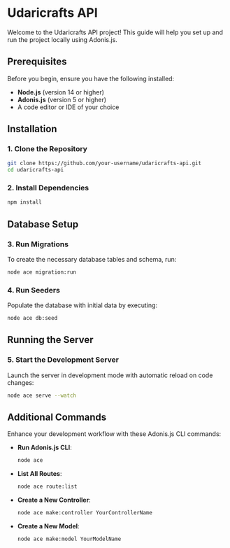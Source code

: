 # Udaricrafts API

Welcome to the Udaricrafts API project! This guide will help you set up and run the project locally using Adonis.js.

## Prerequisites

Before you begin, ensure you have the following installed:

- **Node.js** (version 14 or higher)
- **Adonis.js** (version 5 or higher)
- A code editor or IDE of your choice

## Installation

### 1. Clone the Repository

```bash
git clone https://github.com/your-username/udaricrafts-api.git
cd udaricrafts-api
```

### 2. Install Dependencies

```bash
npm install
```

## Database Setup

### 3. Run Migrations

To create the necessary database tables and schema, run:

```bash
node ace migration:run
```

### 4. Run Seeders

Populate the database with initial data by executing:

```bash
node ace db:seed
```

## Running the Server

### 5. Start the Development Server

Launch the server in development mode with automatic reload on code changes:

```bash
node ace serve --watch
```

## Additional Commands

Enhance your development workflow with these Adonis.js CLI commands:

- **Run Adonis.js CLI**:
  ```bash
  node ace
  ```

- **List All Routes**:
  ```bash
  node ace route:list
  ```

- **Create a New Controller**:
  ```bash
  node ace make:controller YourControllerName
  ```

- **Create a New Model**:
  ```bash
  node ace make:model YourModelName
  ```


